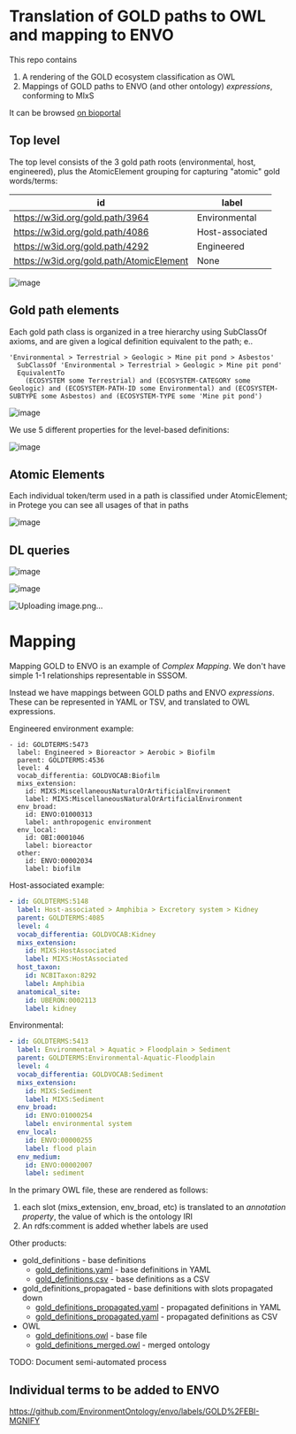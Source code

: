 # Translation of GOLD paths to OWL and mapping to ENVO

This repo contains

1. A rendering of the GOLD ecosystem classification as OWL
2. Mappings of GOLD paths to ENVO (and other ontology) *expressions*, conforming to MIxS

It can be browsed [on bioportal](https://bioportal.bioontology.org/ontologies/GOLDTERMS?p=classes)

## Top level

The top level consists of the 3 gold path roots (environmental, host, engineered), plus the AtomicElement grouping for capturing "atomic" gold words/terms:

|id|label|
|---|---|
|<https://w3id.org/gold.path/3964>|Environmental|
|<https://w3id.org/gold.path/4086>|Host-associated|
|<https://w3id.org/gold.path/4292>|Engineered|
|<https://w3id.org/gold.path/AtomicElement>|None|


![image](https://user-images.githubusercontent.com/50745/121285301-fe2bdd00-c892-11eb-92f6-5cf8c76bc284.png)

## Gold path elements

Each gold path class is organized in a tree hierarchy using SubClassOf axioms, and are given a logical
definition equivalent to the path; e..

```owl
'Environmental > Terrestrial > Geologic > Mine pit pond > Asbestos'
  SubClassOf 'Environmental > Terrestrial > Geologic > Mine pit pond'
  EquivalentTo
    (ECOSYSTEM some Terrestrial) and (ECOSYSTEM-CATEGORY some Geologic) and (ECOSYSTEM-PATH-ID some Environmental) and (ECOSYSTEM-SUBTYPE some Asbestos) and (ECOSYSTEM-TYPE some 'Mine pit pond')
```

![image](https://user-images.githubusercontent.com/50745/121285351-1ac81500-c893-11eb-8ad6-d441765262ed.png)

We use 5 different properties for the level-based definitions:

![image](https://user-images.githubusercontent.com/50745/121285430-3e8b5b00-c893-11eb-8466-5bfc128c7649.png)

## Atomic Elements

Each individual token/term used in a path is classified under AtomicElement; in Protege you can see all usages
of that in paths

![image](https://user-images.githubusercontent.com/50745/121285635-94600300-c893-11eb-8287-ba23a7bcfa8b.png)

## DL queries

![image](https://user-images.githubusercontent.com/50745/121285883-ec970500-c893-11eb-88d1-5a8d83fe9897.png)

![image](https://user-images.githubusercontent.com/50745/121285491-55ca4880-c893-11eb-9465-ddbd64120855.png)

![Uploading image.png…]()

# Mapping

Mapping GOLD to ENVO is an example of *Complex Mapping*. We don't have simple 1-1 relationships representable in SSSOM.

Instead we have mappings between GOLD paths and ENVO
*expressions*. These can be represented in YAML or TSV, and translated
to OWL expressions.

Engineered environment example:

```
- id: GOLDTERMS:5473
  label: Engineered > Bioreactor > Aerobic > Biofilm
  parent: GOLDTERMS:4536
  level: 4
  vocab_differentia: GOLDVOCAB:Biofilm
  mixs_extension:
    id: MIXS:MiscellaneousNaturalOrArtificialEnvironment
    label: MIXS:MiscellaneousNaturalOrArtificialEnvironment
  env_broad:
    id: ENVO:01000313
    label: anthropogenic environment
  env_local:
    id: OBI:0001046
    label: bioreactor
  other:
    id: ENVO:00002034
    label: biofilm
```

Host-associated example:

```yaml
- id: GOLDTERMS:5148
  label: Host-associated > Amphibia > Excretory system > Kidney
  parent: GOLDTERMS:4085
  level: 4
  vocab_differentia: GOLDVOCAB:Kidney
  mixs_extension:
    id: MIXS:HostAssociated
    label: MIXS:HostAssociated
  host_taxon:
    id: NCBITaxon:8292
    label: Amphibia
  anatomical_site:
    id: UBERON:0002113
    label: kidney
```

Environmental:

```yaml
- id: GOLDTERMS:5413
  label: Environmental > Aquatic > Floodplain > Sediment
  parent: GOLDTERMS:Environmental-Aquatic-Floodplain
  level: 4
  vocab_differentia: GOLDVOCAB:Sediment
  mixs_extension:
    id: MIXS:Sediment
    label: MIXS:Sediment
  env_broad:
    id: ENVO:01000254
    label: environmental system
  env_local:
    id: ENVO:00000255
    label: flood plain
  env_medium:
    id: ENVO:00002007
    label: sediment
```

In the primary OWL file, these are rendered as follows:

1. each slot (mixs_extension, env_broad, etc) is translated to an *annotation property*, the value of which is the ontology IRI
2. An rdfs:comment is added whether labels are used

Other products:

* gold_definitions - base definitions
    * [gold_definitions.yaml](gold_definitions.yaml) - base definitions in YAML
    * [gold_definitions.csv](gold_definitions.csv) - base definitions as a CSV
* gold_definitions_propagated - base definitions with slots propagated down
    * [gold_definitions_propagated.yaml](gold_definitions_propagated.yaml) - propagated definitions in YAML
    * [gold_definitions_propagated.yaml](gold_definitions_propagated.yaml) - propagated definitions as CSV
* OWL
    * [gold_definitions.owl](gold_definitions.owl) - base file
    * [gold_definitions_merged.owl](gold_definitions_merged.owl) - merged ontology

TODO: Document semi-automated process

## Individual terms to be added to ENVO

https://github.com/EnvironmentOntology/envo/labels/GOLD%2FEBI-MGNIFY
